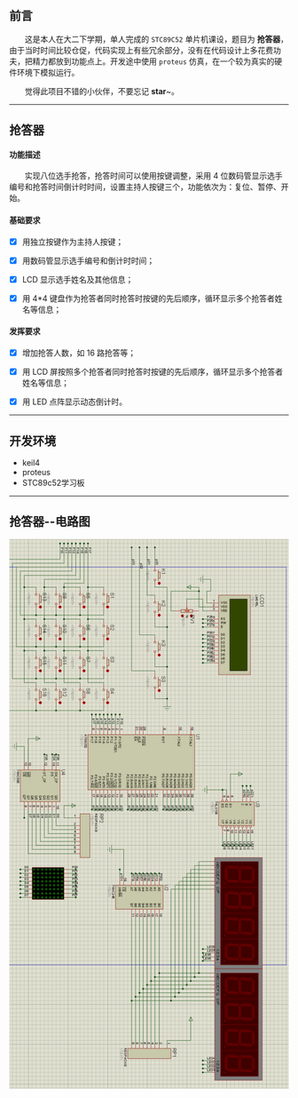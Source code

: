 ## 前言

&emsp;&emsp;这是本人在大二下学期，单人完成的 `STC89C52` 单片机课设，题目为 **抢答器**，由于当时时间比较仓促，代码实现上有些冗余部分，没有在代码设计上多花费功夫，把精力都放到功能点上。开发途中使用 `proteus` 仿真，在一个较为真实的硬件环境下模拟运行。

&emsp;&emsp;觉得此项目不错的小伙伴，不要忘记 **star**~。

---

## 抢答器

#### 功能描述

&emsp;&emsp;实现八位选手抢答，抢答时间可以使用按键调整，采用 4 位数码管显示选手编号和抢答时间倒计时时间，设置主持人按键三个，功能依次为：复位、暂停、开始。

#### 基础要求

- [x] 用独立按键作为主持人按键；

- [x] 用数码管显示选手编号和倒计时时间；

- [x] LCD 显示选手姓名及其他信息；

- [x] 用 4*4 键盘作为抢答者同时抢答时按键的先后顺序，循环显示多个抢答者姓名等信息；

#### 发挥要求

- [x] 增加抢答人数，如 16 路抢答等；

- [x] 用 LCD 屏按照多个抢答者同时抢答时按键的先后顺序，循环显示多个抢答者姓名等信息；

- [x] 用 LED 点阵显示动态倒计时。

---

## 开发环境

- keil4
- proteus
- STC89c52学习板

---

## 抢答器--电路图

![](./电路图/电路图.png)

